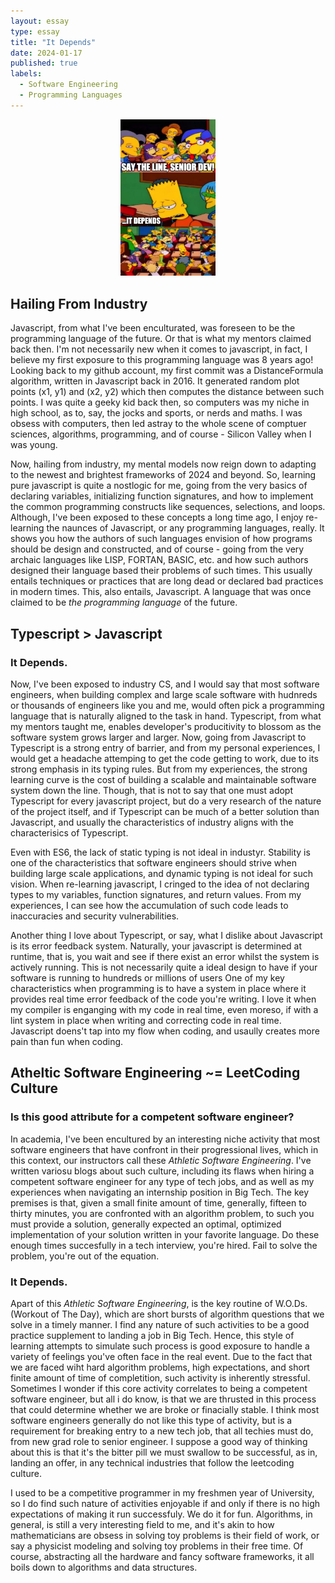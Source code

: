 ```yaml
---
layout: essay
type: essay
title: "It Depends"
date: 2024-01-17
published: true
labels:
  - Software Engineering
  - Programming Languages
---
```


<div style="text-align: center;">
    <img src="../img/it-depends/it-depends.png" alt="A classic meme for for those who have been building software" style="width:30%; height:30%;">
</div>

## Hailing From Industry

Javascript, from what I've been enculturated, was foreseen to be the programming language of the future. Or that is what my mentors claimed back then. I'm not necessarily new when it comes to javascript, in fact, I believe my first exposure to this programming language was 8 years ago! Looking back to my github account, my first commit was a DistanceFormula algorithm, written in Javascript back in 2016. It generated random plot points (x1, y1) and (x2, y2) which then computes the distance between such points. I was quite a geeky kid back then, so computers was my niche in high school, as to, say, the jocks and sports, or nerds and maths. I was obsess with computers, then led astray to the whole scene of comptuer sciences, algorithms, programming, and of course - Silicon Valley when I was young.

Now, hailing from industry, my mental models now reign down to adapting to the newest and brightest frameworks of 2024 and beyond. So, learning pure javascript is quite a nostlogic for me, going from the very basics of declaring variables, initializing function signatures, and how to implement the common programming constructs like sequences, selections, and loops. Although, I've been exposed to these concepts a long time ago, I enjoy re-learning the naunces of Javascript, or any programming languages, really. It shows you how the authors of such languages envision of how programs should be design and constructed, and of course - going from the very archaic languages like LISP, FORTAN, BASIC, etc. and how such authors designed their language based their problems of such times. This usually entails techniques or practices that are long dead or declared bad practices in modern times. This, also entails, Javascript. A language that was once claimed to be *the programming language* of the future.

## Typescript > Javascript

### It Depends.
Now, I've been exposed to industry CS, and I would say that most software engineers, when building complex and large scale software with hudnreds or thousands of engineers like you and me, would often pick a programming language that is naturally aligned to the task in hand. Typescript, from what my mentors taught me, enables developer's producitivity to blossom as the software system grows larger and larger. Now, going from Javascript to Typescript is a strong entry of barrier, and from my personal experiences, I would get a headache attemping to get the code getting to work, due to its strong emphasis in its typing rules.  But from my experiences, the strong learning curve is the cost of building a scalable and maintainable software system down the line. Though, that is not to say that one must adopt Typescript for every javascript project, but do a very research of the nature of the project itself, and if Typescript can be much of a better solution than Javascript, and usually the characteristics of industry aligns with the characterisics of Typescript.

Even with ES6, the lack of static typing is not ideal in industyr. Stability is one of the characteristics that software engineers should strive when building large scale applications, and dynamic typing is not ideal for such vision. When re-learning javascript, I cringed to the idea of not declaring types to my variables, function signatures, and return values. From my experiences, I can see how the accumulation of such code leads to inaccuracies and security vulnerabilities.

Another thing I love about Typescript, or say, what I dislike about Javascript is its error feedback system. Naturally, your javascript is determined at runtime, that is, you wait and see if there exist an error whilst the system is actively running. This is not necessarily quite a ideal design to have if your software is running to hundreds or millions of users One of my key characteristics when programming is to have a system in place where it provides real time error feedback of the code you're writing. I love it when my compiler is enganging with my code in real time, even moreso, if with a lint system in place when writing and correcting code in real time. Javascript doens't tap into my flow when coding, and usaully creates more pain than fun when coding.


## Atheltic Software Engineering ~= LeetCoding Culture
### Is this good attribute for a competent software engineer?
In academia, I've been encultured by an interesting niche activity that most software engineers that have confront in their progressional lives, which in this context, our instructors call these *Athletic Software Engineering*. I've written variosu blogs about such culture, including its flaws when hiring a competent software engineer for any type of tech jobs, and as well as my experiences when navigating an internship position in Big Tech. The key premises is that, given a small finite amount of time, generally, fifteen to thirty minutes, you are confronted with an algorithm problem, to such you must provide a solution, generally expected an optimal, optimized implementation of your solution written in your favorite language. Do these enough times succesfully in a tech interview, you're hired. Fail to solve the problem, you're out of the equation.

### It Depends.
Apart of this *Athletic Software Engineering*, is the key routine of W.O.Ds. (Workout of The Day), which are short bursts of algorithm questions that we solve in a timely manner. I find any nature of such activities to be a good practice supplement to landing a job in Big Tech. Hence, this style of learning attempts to simulate such process is good exposure to handle a variety of feelings you've often face in the real event. Due to the fact that we are faced wiht hard algorithm problems, high expectations, and short finite amount of time of completition, such activity is inherently stressful. Sometimes I wonder if this core activity correlates to being a competent software engineer, but all i do know, is that we are thrusted in this process that could determine whether we are broke or finacially stable. I think most software engineers generally do not like this type of activity, but is a requirement for breaking entry to a new tech job, that all techies must do, from new grad role to senior engineer. I suppose a good way of thinking about this is that it's the bitter pill we must swallow to be successful, as in, landing an offer, in any technical industries that follow the leetcoding culture.

I used to be a competitive programmer in my freshmen year of University, so I do find such nature of activities enjoyable if and only if there is no high expectations of making it run successfuly. We do it for fun. Algorithms, in general, is still a very interesting field to me, and it's akin to how mathematicians are obsess in solving toy problems is their field of work, or say a physicist modeling and solving toy problems in their free time. Of course, abstracting all the hardware and fancy software frameworks, it all boils down to algorithms and data structures.

